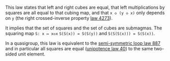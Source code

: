 This law states that left and right cubes are equal, that left multiplications by squares are all equal to that cubing map, and that `x ◇ (y ◇ x)` only depends on `y` (the right crossed-inverse property [law 4273](https://teorth.github.io/equational_theories/implications/?4273)).

It implies that the set of squares and the set of cubes are submagmas.  The squaring map `S: x ↦ x◇x`  `S(S(x)) = S(S(y))` and `S(S(S(x))) = S(S(x))`.

In a quasigroup, this law is equivalent to the [semi-symmetric loop law 887](https://teorth.github.io/equational_theories/implications/?887) and in particular all squares are equal ([unipotence law 40](https://teorth.github.io/equational_theories/implications/?40)) to the same two-sided unit element.
